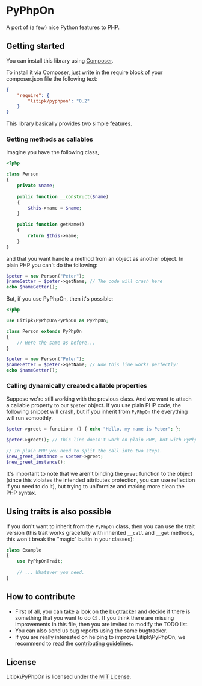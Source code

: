 # PyPhpOn
A port of (a few) nice Python features to PHP.


## Getting started

You can install this library using [Composer](http://getcomposer.org/).

To install it via Composer, just write in the require block of your
composer.json file the following text:

```json
{
    "require": {
        "litipk/pyphpon": "0.2"
    }
}
```

This library basically provides two simple features.

### Getting methods as callables

Imagine you have the following class,

```php
<?php

class Person
{
    private $name;
    
    public function __construct($name)
    {
        $this->name = $name;
    }
    
    public function getName()
    {
        return $this->name;
    }
}
```

and that you want handle a method from an object as another object.
In plain PHP you can't do the following:
```php
$peter = new Person("Peter");
$nameGetter = $peter->getName; // The code will crash here
echo $nameGetter();
```

But, if you use PyPhpOn, then it's possible:
```php
<?php

use Litipk\PyPhpOn\PyPhpOn as PyPhpOn;

class Person extends PyPhpOn
{
    // Here the same as before...
}

$peter = new Person("Peter");
$nameGetter = $peter->getName; // Now this line works perfectly!
echo $nameGetter();
```

### Calling dynamically created callable properties

Suppose we're still working with the previous class. And we want to attach a callable property
to our `$peter` object. If you use plain PHP code, the following snippet will crash, but if you
inherit from `PyPhpOn` the everything will run somoothly.

```php
$peter->greet = functionn () { echo "Hello, my name is Peter"; };

$peter->greet(); // This line doesn't work on plain PHP, but with PyPhpOn yes.

// In plain PHP you need to split the call into two steps.
$new_greet_instance = $peter->greet;
$new_greet_instance();
```

It's important to note that we aren't binding the `greet` function to the object (since this violates the intended attributes protection, you can use reflection if you need to do it), but trying to uniformize and making more clean the PHP syntax.

## Using traits is also possible

If you don't want to inherit from the `PyPhpOn` class, then you can use the trait version (this trait works gracefully with inherited `__call` and `__get` methods, this won't break the "magic" bultin in your classes):
```php
class Example
{
    use PyPhpOnTrait;
    
    // ... Whatever you need.
}
```

## How to contribute

 * First of all, you can take a look on the [bugtracker](https://github.com/Litipk/pyphpon/issues) and decide if there is something that you want to do :wink: . If you think there are missing improvements in this file, then you are invited to modify the TODO list.
 * You can also send us bug reports using the same bugtracker.
 * If you are really interested on helping to improve Litipk\PyPhpOn, we recommend to read the [contributing guidelines](https://github.com/Litipk/pyphpon/blob/master/CONTRIBUTING.md).

## License

Litipk\PyPhpOn is licensed under the [MIT License](https://github.com/Litipk/pyphpon/blob/master/LICENSE).
